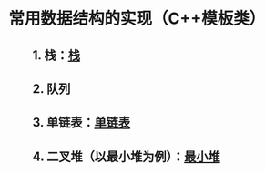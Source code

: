 # 常用数据结构的实现（C++模板类）
## &emsp;&emsp;1. 栈：[栈](https://github.com/Stoneplay/DataStructure/tree/master/Stack)

## &emsp;&emsp;2. 队列

## &emsp;&emsp;3. 单链表：[单链表](https://github.com/Stoneplay/DataStructure/tree/master/LinkedList)

## &emsp;&emsp;4. 二叉堆（以最小堆为例）：[最小堆](https://github.com/Stoneplay/DataStructure/tree/master/MinHeap)

